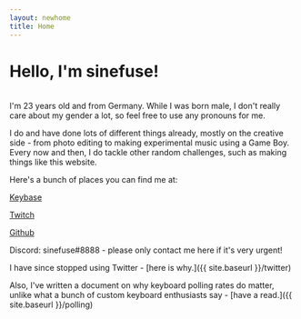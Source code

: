 ```yaml
---
layout: newhome
title: Home
---
```


# Hello, I'm sinefuse!

<br/>
I'm 23 years old and from Germany. While I was born male, I don't really care about my gender a lot, so feel free to use any pronouns for me.

I do and have done lots of different things already, mostly on the creative side - from photo editing to making experimental music using a Game Boy. Every now and then, I do tackle other random challenges, such as making things like this website.

Here's a bunch of places you can find me at:

[Keybase](https://keybase.io/sinefuse)

[Twitch](https://twitch.tv/sinefuse)

[Github](https://github.com/sinefuse)

Discord: sinefuse#8888 - please only contact me here if it's very urgent!

I have since stopped using Twitter - [here is why.]({{ site.baseurl }}/twitter)

Also, I've written a document on why keyboard polling rates do matter, unlike what a bunch of custom keyboard enthusiasts say - [have a read.]({{ site.baseurl }}/polling)

